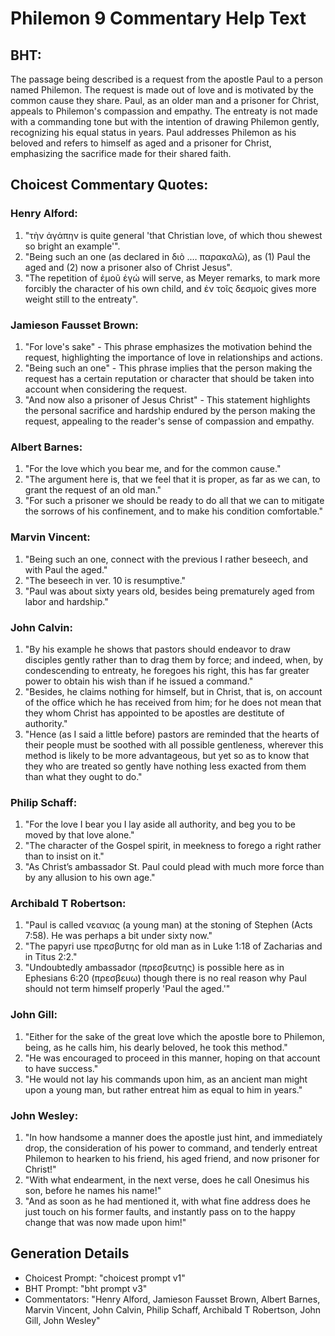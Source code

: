# Philemon 9 Commentary Help Text

## BHT:
The passage being described is a request from the apostle Paul to a person named Philemon. The request is made out of love and is motivated by the common cause they share. Paul, as an older man and a prisoner for Christ, appeals to Philemon's compassion and empathy. The entreaty is not made with a commanding tone but with the intention of drawing Philemon gently, recognizing his equal status in years. Paul addresses Philemon as his beloved and refers to himself as aged and a prisoner for Christ, emphasizing the sacrifice made for their shared faith.

## Choicest Commentary Quotes:
### Henry Alford:
1. "τὴν ἀγάπην is quite general 'that Christian love, of which thou shewest so bright an example'".
2. "Being such an one (as declared in διὸ .… παρακαλῶ), as (1) Paul the aged and (2) now a prisoner also of Christ Jesus".
3. "The repetition of ἐμοῦ ἐγώ will serve, as Meyer remarks, to mark more forcibly the character of his own child, and ἐν τοῖς δεσμοίς gives more weight still to the entreaty".

### Jamieson Fausset Brown:
1. "For love's sake" - This phrase emphasizes the motivation behind the request, highlighting the importance of love in relationships and actions.
2. "Being such an one" - This phrase implies that the person making the request has a certain reputation or character that should be taken into account when considering the request.
3. "And now also a prisoner of Jesus Christ" - This statement highlights the personal sacrifice and hardship endured by the person making the request, appealing to the reader's sense of compassion and empathy.

### Albert Barnes:
1. "For the love which you bear me, and for the common cause."
2. "The argument here is, that we feel that it is proper, as far as we can, to grant the request of an old man."
3. "For such a prisoner we should be ready to do all that we can to mitigate the sorrows of his confinement, and to make his condition comfortable."

### Marvin Vincent:
1. "Being such an one, connect with the previous I rather beseech, and with Paul the aged."
2. "The beseech in ver. 10 is resumptive."
3. "Paul was about sixty years old, besides being prematurely aged from labor and hardship."

### John Calvin:
1. "By his example he shows that pastors should endeavor to draw disciples gently rather than to drag them by force; and indeed, when, by condescending to entreaty, he foregoes his right, this has far greater power to obtain his wish than if he issued a command."
2. "Besides, he claims nothing for himself, but in Christ, that is, on account of the office which he has received from him; for he does not mean that they whom Christ has appointed to be apostles are destitute of authority."
3. "Hence (as I said a little before) pastors are reminded that the hearts of their people must be soothed with all possible gentleness, wherever this method is likely to be more advantageous, but yet so as to know that they who are treated so gently have nothing less exacted from them than what they ought to do."

### Philip Schaff:
1. "For the love I bear you I lay aside all authority, and beg you to be moved by that love alone."
2. "The character of the Gospel spirit, in meekness to forego a right rather than to insist on it."
3. "As Christ’s ambassador St. Paul could plead with much more force than by any allusion to his own age."

### Archibald T Robertson:
1. "Paul is called νεανιας (a young man) at the stoning of Stephen (Acts 7:58). He was perhaps a bit under sixty now." 
2. "The papyri use πρεσβυτης for old man as in Luke 1:18 of Zacharias and in Titus 2:2." 
3. "Undoubtedly ambassador (πρεσβευτης) is possible here as in Ephesians 6:20 (πρεσβευω) though there is no real reason why Paul should not term himself properly 'Paul the aged.'"

### John Gill:
1. "Either for the sake of the great love which the apostle bore to Philemon, being, as he calls him, his dearly beloved, he took this method."
2. "He was encouraged to proceed in this manner, hoping on that account to have success."
3. "He would not lay his commands upon him, as an ancient man might upon a young man, but rather entreat him as equal to him in years."

### John Wesley:
1. "In how handsome a manner does the apostle just hint, and immediately drop, the consideration of his power to command, and tenderly entreat Philemon to hearken to his friend, his aged friend, and now prisoner for Christ!"
2. "With what endearment, in the next verse, does he call Onesimus his son, before he names his name!"
3. "And as soon as he had mentioned it, with what fine address does he just touch on his former faults, and instantly pass on to the happy change that was now made upon him!"


## Generation Details
- Choicest Prompt: "choicest prompt v1"
- BHT Prompt: "bht prompt v3"
- Commentators: "Henry Alford, Jamieson Fausset Brown, Albert Barnes, Marvin Vincent, John Calvin, Philip Schaff, Archibald T Robertson, John Gill, John Wesley"
